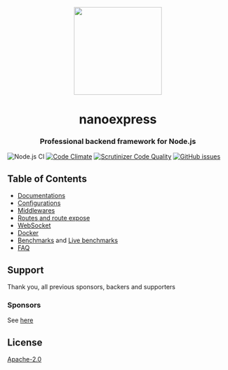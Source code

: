 <p align="center">

<img src="https://gblobscdn.gitbook.com/assets%2F-M1ejn7fVvN8DITsnKKs%2F-M24-WfIBJzIO_iGCiJ2%2F-M24-xNAI9CDmWJWk3YR%2Fpng-512-black.png?alt=media&token=387de1d2-2586-42d0-aa10-a8134f0eabf9" width="200" />
</p>

<h1 align="center">nanoexpress</h1>

<h3 align="center">Professional backend framework for Node.js</h3>

![Node.js CI](https://github.com/nanoexpress/nanoexpress/workflows/Node.js%20CI/badge.svg)
[![Code Climate](https://codeclimate.com/github/nanoexpress/nanoexpress/badges/gpa.svg)](https://codeclimate.com/github/nanoexpress/nanoexpress)
[![Scrutinizer Code Quality](https://scrutinizer-ci.com/g/nanoexpress/nanoexpress/badges/quality-score.png?b=master)](https://scrutinizer-ci.com/g/nanoexpress/nanoexpress/?branch=master)
[![GitHub issues](https://img.shields.io/github/issues/nanoexpress/nanoexpress.svg)](http://github.com/nanoexpress/nanoexpress/issues)

<!-- [![Coverage Status](https://coveralls.io/repos/github/nanoexpress/nanoexpress/badge.svg?branch=master)](https://coveralls.io/github/nanoexpress/nanoexpress?branch=master) -->

## Table of Contents

- [Documentations](https://nanoexpress.js.org)
- [Configurations](https://nanoexpress.js.org/server#simple-version)
- [Middlewares](https://nanoexpress.js.org/middlewares)
- [Routes and route expose](https://nanoexpress.js.org/routes)
- [WebSocket](https://nanoexpress.js.org/websocket)
- [Docker](https://nanoexpress.js.org/docker-linux)
- [Benchmarks](https://nanoexpress.js.org/benchmark) and [Live benchmarks](https://github.com/the-benchmarker/web-frameworks#results)
- [FAQ](https://nanoexpress.js.org/support/faq)

## Support

Thank you, all previous sponsors, backers and supporters

### Sponsors

See [here](https://nanoexpress.js.org/support/sponsors)

## License

[Apache-2.0](https://nanoexpress.js.org/license)
